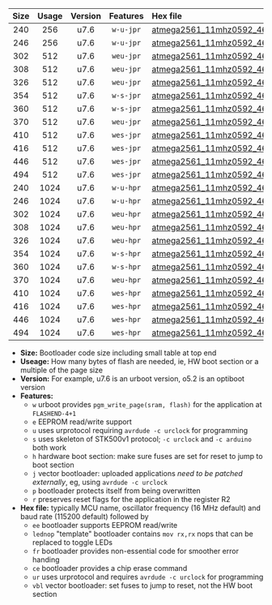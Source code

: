 |Size|Usage|Version|Features|Hex file|
|:-:|:-:|:-:|:-:|:--|
|240|256|u7.6|`w-u-jpr`|[atmega2561_11mhz0592_460800bps_ur_vbl.hex](https://raw.githubusercontent.com/stefanrueger/urboot/main//atmega2561_11mhz0592_460800bps_ur_vbl.hex)|
|246|256|u7.6|`w-u-jpr`|[atmega2561_11mhz0592_460800bps_lednop_ur_vbl.hex](https://raw.githubusercontent.com/stefanrueger/urboot/main//atmega2561_11mhz0592_460800bps_lednop_ur_vbl.hex)|
|302|512|u7.6|`weu-jpr`|[atmega2561_11mhz0592_460800bps_ee_ur_vbl.hex](https://raw.githubusercontent.com/stefanrueger/urboot/main//atmega2561_11mhz0592_460800bps_ee_ur_vbl.hex)|
|308|512|u7.6|`weu-jpr`|[atmega2561_11mhz0592_460800bps_ee_lednop_ur_vbl.hex](https://raw.githubusercontent.com/stefanrueger/urboot/main//atmega2561_11mhz0592_460800bps_ee_lednop_ur_vbl.hex)|
|326|512|u7.6|`weu-jpr`|[atmega2561_11mhz0592_460800bps_ee_lednop_fr_ur_vbl.hex](https://raw.githubusercontent.com/stefanrueger/urboot/main//atmega2561_11mhz0592_460800bps_ee_lednop_fr_ur_vbl.hex)|
|354|512|u7.6|`w-s-jpr`|[atmega2561_11mhz0592_460800bps_vbl.hex](https://raw.githubusercontent.com/stefanrueger/urboot/main//atmega2561_11mhz0592_460800bps_vbl.hex)|
|360|512|u7.6|`w-s-jpr`|[atmega2561_11mhz0592_460800bps_lednop_vbl.hex](https://raw.githubusercontent.com/stefanrueger/urboot/main//atmega2561_11mhz0592_460800bps_lednop_vbl.hex)|
|370|512|u7.6|`weu-jpr`|[atmega2561_11mhz0592_460800bps_ee_lednop_fr_ce_ur_vbl.hex](https://raw.githubusercontent.com/stefanrueger/urboot/main//atmega2561_11mhz0592_460800bps_ee_lednop_fr_ce_ur_vbl.hex)|
|410|512|u7.6|`wes-jpr`|[atmega2561_11mhz0592_460800bps_ee_vbl.hex](https://raw.githubusercontent.com/stefanrueger/urboot/main//atmega2561_11mhz0592_460800bps_ee_vbl.hex)|
|416|512|u7.6|`wes-jpr`|[atmega2561_11mhz0592_460800bps_ee_lednop_vbl.hex](https://raw.githubusercontent.com/stefanrueger/urboot/main//atmega2561_11mhz0592_460800bps_ee_lednop_vbl.hex)|
|446|512|u7.6|`wes-jpr`|[atmega2561_11mhz0592_460800bps_ee_lednop_fr_vbl.hex](https://raw.githubusercontent.com/stefanrueger/urboot/main//atmega2561_11mhz0592_460800bps_ee_lednop_fr_vbl.hex)|
|494|512|u7.6|`wes-jpr`|[atmega2561_11mhz0592_460800bps_ee_lednop_fr_ce_vbl.hex](https://raw.githubusercontent.com/stefanrueger/urboot/main//atmega2561_11mhz0592_460800bps_ee_lednop_fr_ce_vbl.hex)|
|240|1024|u7.6|`w-u-hpr`|[atmega2561_11mhz0592_460800bps_ur.hex](https://raw.githubusercontent.com/stefanrueger/urboot/main//atmega2561_11mhz0592_460800bps_ur.hex)|
|246|1024|u7.6|`w-u-hpr`|[atmega2561_11mhz0592_460800bps_lednop_ur.hex](https://raw.githubusercontent.com/stefanrueger/urboot/main//atmega2561_11mhz0592_460800bps_lednop_ur.hex)|
|302|1024|u7.6|`weu-hpr`|[atmega2561_11mhz0592_460800bps_ee_ur.hex](https://raw.githubusercontent.com/stefanrueger/urboot/main//atmega2561_11mhz0592_460800bps_ee_ur.hex)|
|308|1024|u7.6|`weu-hpr`|[atmega2561_11mhz0592_460800bps_ee_lednop_ur.hex](https://raw.githubusercontent.com/stefanrueger/urboot/main//atmega2561_11mhz0592_460800bps_ee_lednop_ur.hex)|
|326|1024|u7.6|`weu-hpr`|[atmega2561_11mhz0592_460800bps_ee_lednop_fr_ur.hex](https://raw.githubusercontent.com/stefanrueger/urboot/main//atmega2561_11mhz0592_460800bps_ee_lednop_fr_ur.hex)|
|354|1024|u7.6|`w-s-hpr`|[atmega2561_11mhz0592_460800bps.hex](https://raw.githubusercontent.com/stefanrueger/urboot/main//atmega2561_11mhz0592_460800bps.hex)|
|360|1024|u7.6|`w-s-hpr`|[atmega2561_11mhz0592_460800bps_lednop.hex](https://raw.githubusercontent.com/stefanrueger/urboot/main//atmega2561_11mhz0592_460800bps_lednop.hex)|
|370|1024|u7.6|`weu-hpr`|[atmega2561_11mhz0592_460800bps_ee_lednop_fr_ce_ur.hex](https://raw.githubusercontent.com/stefanrueger/urboot/main//atmega2561_11mhz0592_460800bps_ee_lednop_fr_ce_ur.hex)|
|410|1024|u7.6|`wes-hpr`|[atmega2561_11mhz0592_460800bps_ee.hex](https://raw.githubusercontent.com/stefanrueger/urboot/main//atmega2561_11mhz0592_460800bps_ee.hex)|
|416|1024|u7.6|`wes-hpr`|[atmega2561_11mhz0592_460800bps_ee_lednop.hex](https://raw.githubusercontent.com/stefanrueger/urboot/main//atmega2561_11mhz0592_460800bps_ee_lednop.hex)|
|446|1024|u7.6|`wes-hpr`|[atmega2561_11mhz0592_460800bps_ee_lednop_fr.hex](https://raw.githubusercontent.com/stefanrueger/urboot/main//atmega2561_11mhz0592_460800bps_ee_lednop_fr.hex)|
|494|1024|u7.6|`wes-hpr`|[atmega2561_11mhz0592_460800bps_ee_lednop_fr_ce.hex](https://raw.githubusercontent.com/stefanrueger/urboot/main//atmega2561_11mhz0592_460800bps_ee_lednop_fr_ce.hex)|

- **Size:** Bootloader code size including small table at top end
- **Useage:** How many bytes of flash are needed, ie, HW boot section or a multiple of the page size
- **Version:** For example, u7.6 is an urboot version, o5.2 is an optiboot version
- **Features:**
  + `w` urboot provides `pgm_write_page(sram, flash)` for the application at `FLASHEND-4+1`
  + `e` EEPROM read/write support
  + `u` uses urprotocol requiring `avrdude -c urclock` for programming
  + `s` uses skeleton of STK500v1 protocol; `-c urclock` and `-c arduino` both work
  + `h` hardware boot section: make sure fuses are set for reset to jump to boot section
  + `j` vector bootloader: uploaded applications *need to be patched externally*, eg, using `avrdude -c urclock`
  + `p` bootloader protects itself from being overwritten
  + `r` preserves reset flags for the application in the register R2
- **Hex file:** typically MCU name, oscillator frequency (16 MHz default) and baud rate (115200 default) followed by
  + `ee` bootloader supports EEPROM read/write
  + `lednop` "template" bootloader contains `mov rx,rx` nops that can be replaced to toggle LEDs
  + `fr` bootloader provides non-essential code for smoother error handing
  + `ce` bootloader provides a chip erase command
  + `ur` uses urprotocol and requires `avrdude -c urclock` for programming
  + `vbl` vector bootloader: set fuses to jump to reset, not the HW boot section
